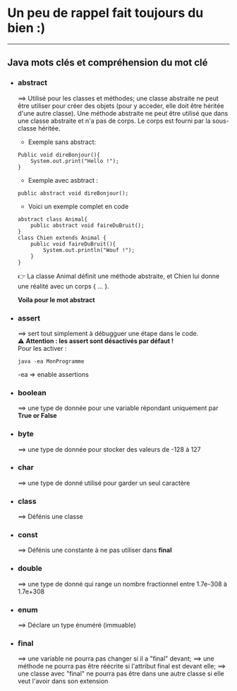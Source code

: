 # Un peu de rappel fait toujours du bien :) 

<hr>

## Java mots clés et compréhension du mot clé

- ### abstract 

    ==> Utilisé pour les classes et méthodes; une classe abstraite ne peut être utiliser pour créer des objets (pour y acceder, elle doit être héritée d'une autre classe). Une méthode abstraite ne peut être utilisé que dans une classe abstraite et n'a pas de corps. Le corps est fourni par la sous-classe héritée. 
    - Exemple sans abstract: 
    ```
    Public void direBonjour(){
        System.out.print("Hello !");
    }
    ```
    - Exemple avec asbtract : 
    ```
    public abstract void direBonjour();
    ```
    - Voici un exemple complet en code
    ```
    abstract class Animal{
        public abstract void faireDuBruit();
    }
    class Chien extends Animal {
        public void faireDuBruit(){
            System.out.println("Wouf !");
        }
    }
    ```
    👉 La classe Animal définit une méthode abstraite, et Chien lui donne une réalité avec un corps { ... }.

    <strong> Voila pour le mot abstract </strong>

- ### assert 

    ==> sert tout simplement à débugguer une étape dans le code.
    <br>
    ⚠️ <strong> Attention : les assert sont désactivés par défaut ! </strong>
    <br>
    Pour les activer : 
    ```
    java -ea MonProgramme
    ```
    -ea => enable assertions

- ### boolean

    ==> une type de donnée pour une variable répondant uniquement par <strong> True or False </strong>

- ### byte 

    ==> une type de donnée pour stocker des valeurs de -128 à 127

- ### char 

    ==> une type de donné utilisé pour garder un seul caractère

- ### class 

    ==> Défénis une classe 

- ### const 

    ==> Défénis une constante à ne pas utiliser dans <strong> final </strong> 

- ### double 

    ==> une type de donné qui range un nombre fractionnel entre 1.7e-308 à 1.7e+308

- ### enum 

    ==> Déclare un type énuméré (immuable)

- ### final 

    ==> une variable ne pourra pas changer si il a "final" devant;
    ==> une méthode ne pourra pas être réécrite si l'attribut final est devant elle;
    ==> une classe avec "final" ne pourra pas être dans une autre classe si elle veut l'avoir dans son extension
